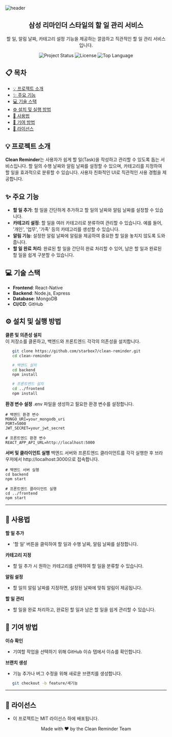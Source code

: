 ![header](https://capsule-render.vercel.app/api?type=wave&color=auto&height=300&section=header&text=Code%20Diary&fontSize=80)

<h2 align="center">삼성 리마인더 스타일의 할 일 관리 서비스</h2>

<p align="center">
  할 일, 알림 날짜, 카테고리 설정 기능을 제공하는 깔끔하고 직관적인 할 일 관리 서비스입니다.
</p>

<p align="center">
  <img src="https://img.shields.io/badge/status-active-brightgreen" alt="Project Status">
  <img src="https://img.shields.io/badge/license-MIT-blue" alt="License">
  <img src="https://img.shields.io/github/languages/top/yourusername/clean-reminder" alt="Top Language">
</p>

## 📋 목차

- [💡 프로젝트 소개](#-프로젝트-소개)
- [✨ 주요 기능](#-주요-기능)
- [💻 기술 스택](#-기술-스택)
- [⚙️ 설치 및 실행 방법](#️-설치-및-실행-방법)
- [📱 사용법](#-사용법)
- [🤝 기여 방법](#-기여-방법)
- [📄 라이선스](#-라이선스)

## 💡 프로젝트 소개

**Clean Reminder**는 사용자가 쉽게 할 일(Task)을 작성하고 관리할 수 있도록 돕는 서비스입니다. 할 일의 수행 날짜와 알림 날짜를 설정할 수 있으며, 카테고리를 지정하여 할 일을 효과적으로 분류할 수 있습니다. 사용자 친화적인 UI로 직관적인 사용 경험을 제공합니다.

## ✨ 주요 기능

- **할 일 추가**: 할 일을 간단하게 추가하고 할 일의 날짜와 알림 날짜를 설정할 수 있습니다.
- **카테고리 설정**: 할 일을 여러 카테고리로 분류하여 관리할 수 있습니다. 예를 들어, '개인', '업무', '가족' 등의 카테고리를 생성할 수 있습니다.
- **알림 기능**: 설정한 알림 날짜에 알림을 제공하여 중요한 할 일을 놓치지 않도록 도와줍니다.
- **할 일 완료 처리**: 완료된 할 일을 간단히 완료 처리할 수 있어, 남은 할 일과 완료된 할 일을 쉽게 구분할 수 있습니다.

## 💻 기술 스택

- **Frontend**: React-Native
- **Backend**: Node.js, Express
- **Database**: MongoDB
- **CI/CD**: GitHub

## ⚙️ 설치 및 실행 방법

**클론 및 의존성 설치**  
이 저장소를 클론하고, 백엔드와 프론트엔드 각각의 의존성을 설치합니다.

```bash
   git clone https://github.com/starbox7/clean-reminder.git
   cd clean-reminder

   # 백엔드 설치
   cd backend
   npm install

   # 프론트엔드 설치
   cd ../frontend
   npm install
```

**환경 변수 설정**
.env 파일을 생성하고 필요한 환경 변수를 설정합니다.

```env
# 백엔드 환경 변수
MONGO_URI=your_mongodb_uri
PORT=5000
JWT_SECRET=your_jwt_secret

# 프론트엔드 환경 변수
REACT_APP_API_URL=http://localhost:5000
```

**서버 및 클라이언트 실행**
백엔드 서버와 프론트엔드 클라이언트를 각각 실행한 후 브라우저에서 http://localhost:3000으로 접속합니다.

```
# 백엔드 서버 실행
cd backend
npm start

# 프론트엔드 클라이언트 실행
cd ../frontend
npm start
```


---

## 📱 사용법

**할 일 추가**  
- '할 일' 버튼을 클릭하여 할 일과 수행 날짜, 알림 날짜를 설정합니다.

**카테고리 지정**  
- 할 일 추가 시 원하는 카테고리를 선택하여 할 일을 분류할 수 있습니다.

**알림 설정**  
- 할 일의 알림 날짜를 지정하면, 설정된 날짜에 맞춰 알림이 제공됩니다.

**할 일 관리**  
- 할 일을 완료 처리하고, 완료된 할 일과 남은 할 일을 쉽게 관리할 수 있습니다.

## 🤝 기여 방법

**이슈 확인**  
- 기여할 작업을 선택하기 위해 GitHub 이슈 탭에서 이슈를 확인합니다.

**브랜치 생성**  
- 기능 추가나 버그 수정을 위해 새로운 브랜치를 생성합니다.

```bash
   git checkout -b feature/새기능
```

---

## 📄 라이선스

- 이 프로젝트는 MIT 라이선스 하에 배포됩니다.  

<p align="center">
  Made with ❤️ by the Clean Reminder Team
</p>


